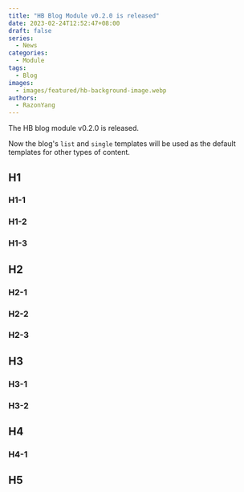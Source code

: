 ```yaml
---
title: "HB Blog Module v0.2.0 is released"
date: 2023-02-24T12:52:47+08:00
draft: false
series:
  - News
categories:
  - Module
tags:
  - Blog
images:
  - images/featured/hb-background-image.webp
authors:
  - RazonYang
---
```


The HB blog module v0.2.0 is released.

Now the blog's `list` and `single` templates will be used as the default templates for other types of content.

<!--more-->

## H1

### H1-1

### H1-2

### H1-3

## H2

### H2-1

### H2-2

### H2-3

## H3

### H3-1

### H3-2

## H4

### H4-1

## H5
